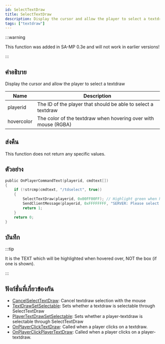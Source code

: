 ```yaml
---
id: SelectTextDraw
title: SelectTextDraw
description: Display the cursor and allow the player to select a textdraw.
tags: ["textdraw"]
---
```


:::warning

This function was added in SA-MP 0.3e and will not work in earlier versions!

:::

## คำอธิบาย

Display the cursor and allow the player to select a textdraw

| Name       | Description                                                    |
| ---------- | -------------------------------------------------------------- |
| playerid   | The ID of the player that should be able to select a textdraw  |
| hovercolor | The color of the textdraw when hovering over with mouse (RGBA) |

## ส่งคืน

This function does not return any specific values.

## ตัวอย่าง

```c
public OnPlayerCommandText(playerid, cmdtext[])
{
    if (!strcmp(cmdtext, "/tdselect", true))
    {
        SelectTextDraw(playerid, 0x00FF00FF); // Highlight green when hovering over
        SendClientMessage(playerid, 0xFFFFFFFF, "SERVER: Please select a textdraw!");
        return 1;
    }
    return 0;
}
```

## บันทึก

:::tip

It is the TEXT which will be highlighted when hovered over, NOT the box (if one is shown).

:::

## ฟังก์ชั่นที่เกี่ยวข้องกัน

- [CancelSelectTextDraw](../functions/CancelSelectTextDraw.md): Cancel textdraw selection with the mouse
- [TextDrawSetSelectable](../functions/TextDrawSetSelectable.md): Sets whether a textdraw is selectable through SelectTextDraw
- [PlayerTextDrawSetSelectable](../functions/PlayerTextDrawSetSelectable.md): Sets whether a player-textdraw is selectable through SelectTextDraw
- [OnPlayerClickTextDraw](../callbacks/OnPlayerClickTextDraw.md): Called when a player clicks on a textdraw.
- [OnPlayerClickPlayerTextDraw](../callbacks/OnPlayerClickPlayerTextDraw.md): Called when a player clicks on a player-textdraw.

